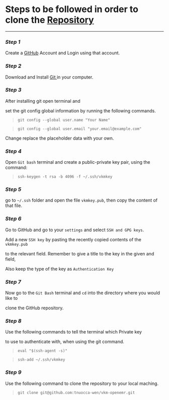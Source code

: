 # Steps to be followed in order to clone the [Repository][3]
***
### *Step 1*
Create a [GitHub][1] Account and Login using that account.

### *Step 2*
Download and Install [Git ][2] in your computer.


### *Step 3*
After installing git open terminal and 

set the git config global information by running the following commands.

> `git config --global user.name "Your Name"`

> `git config --global user.email "your.email@example.com"`

Change replace the placeholder data with your own.

### *Step 4*
Open `Git bash` terminal and create a public-private key pair, using the command:
> `ssh-keygen -t rsa -b 4096 -f ~/.ssh/vkmkey`

### *Step 5*
go to `~/.ssh` folder and open the file `vkmkey.pub`, then copy the content of that file.

### *Step 6*
Go to GitHub and go to your `settings` and select `SSH and GPG keys`. 

Add a new `SSH key` by pasting the recently copied contents of the `vkmkey.pub`

to the relevant field. Remember to give a title to the key in the given and field,

Also keep the type of the key as `Authentication Key`

### *Step 7*
Now go to the `Git Bash` terminal and `cd` into the directory where you would like to

clone the GitHub repository.

### *Step 8*
Use the following commands to tell the terminal which Private key

to use to authenticate with, when using the git command.

> `eval "$(ssh-agent -s)"`

> `ssh-add ~/.ssh/vkmkey`

### *Step 9*
Use the following command to clone the repository to your local maching.
> `git clone git@github.com:tnuocca-wen/vkm-openemr.git`


[1]: <https://github.com> "GitHub Home Page"
[2]: <https://git-scm.com/downloads> "Git Download Page"
[3]: <https://github.com/tnuocca-wen/vkm-openemr> "VKM OpenEMR Repository"
